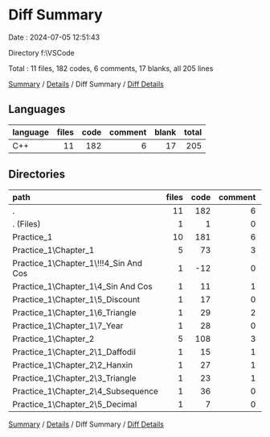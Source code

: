 # Diff Summary

Date : 2024-07-05 12:51:43

Directory f:\\VSCode

Total : 11 files,  182 codes, 6 comments, 17 blanks, all 205 lines

[Summary](results.md) / [Details](details.md) / Diff Summary / [Diff Details](diff-details.md)

## Languages
| language | files | code | comment | blank | total |
| :--- | ---: | ---: | ---: | ---: | ---: |
| C++ | 11 | 182 | 6 | 17 | 205 |

## Directories
| path | files | code | comment | blank | total |
| :--- | ---: | ---: | ---: | ---: | ---: |
| . | 11 | 182 | 6 | 17 | 205 |
| . (Files) | 1 | 1 | 0 | 0 | 1 |
| Practice_1 | 10 | 181 | 6 | 17 | 204 |
| Practice_1\\Chapter_1 | 5 | 73 | 3 | 7 | 83 |
| Practice_1\\Chapter_1\\!!!4_Sin And Cos | 1 | -12 | 0 | -2 | -14 |
| Practice_1\\Chapter_1\\4_Sin And Cos | 1 | 11 | 1 | 2 | 14 |
| Practice_1\\Chapter_1\\5_Discount | 1 | 17 | 0 | 2 | 19 |
| Practice_1\\Chapter_1\\6_Triangle | 1 | 29 | 2 | 3 | 34 |
| Practice_1\\Chapter_1\\7_Year | 1 | 28 | 0 | 2 | 30 |
| Practice_1\\Chapter_2 | 5 | 108 | 3 | 10 | 121 |
| Practice_1\\Chapter_2\\1_Daffodil | 1 | 15 | 1 | 2 | 18 |
| Practice_1\\Chapter_2\\2_Hanxin | 1 | 27 | 1 | 2 | 30 |
| Practice_1\\Chapter_2\\3_Triangle | 1 | 23 | 1 | 2 | 26 |
| Practice_1\\Chapter_2\\4_Subsequence | 1 | 36 | 0 | 2 | 38 |
| Practice_1\\Chapter_2\\5_Decimal | 1 | 7 | 0 | 2 | 9 |

[Summary](results.md) / [Details](details.md) / Diff Summary / [Diff Details](diff-details.md)